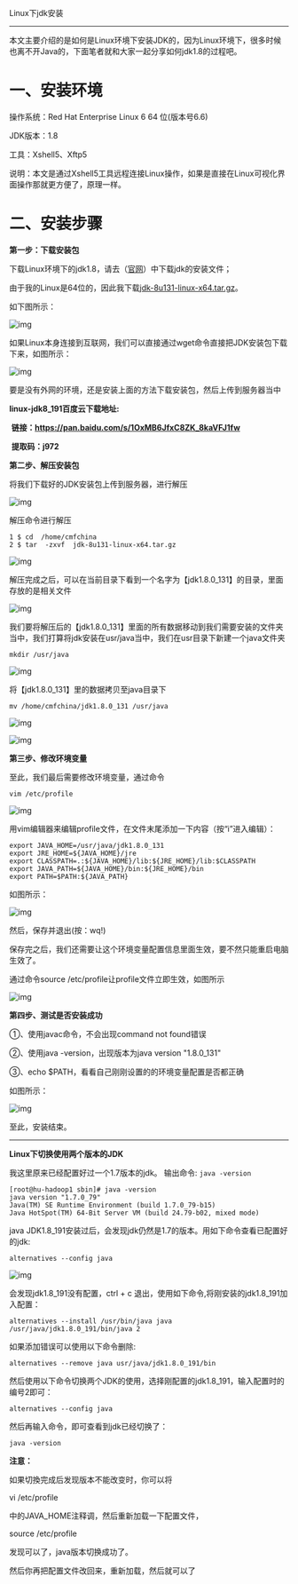 Linux下jdk安装



------

本文主要介绍的是如何是Linux环境下安装JDK的，因为Linux环境下，很多时候也离不开Java的，下面笔者就和大家一起分享如何jdk1.8的过程吧。

# 一、安装环境

操作系统：Red Hat Enterprise Linux 6 64 位(版本号6.6)

JDK版本：1.8

工具：Xshell5、Xftp5

说明：本文是通过Xshell5工具远程连接Linux操作，如果是直接在Linux可视化界面操作那就更方便了，原理一样。

# 二、安装步骤

**第一步：下载安装包**

下载Linux环境下的jdk1.8，请去（[官网](http://www.oracle.com/technetwork/java/javase/downloads/jdk8-downloads-2133151.html)）中下载jdk的安装文件；

由于我的Linux是64位的，因此我下载[jdk-8u131-linux-x64.tar.gz](http://download.oracle.com/otn-pub/java/jdk/8u131-b11/d54c1d3a095b4ff2b6607d096fa80163/jdk-8u131-linux-x64.tar.gz)。

如下图所示：

![img](b3ac50bc-be46-4613-a029-9f29468c303d/128/index_files/506829-20170927215516903-1578780579.png)

如果Linux本身连接到互联网，我们可以直接通过wget命令直接把JDK安装包下载下来，如图所示：

![img](b3ac50bc-be46-4613-a029-9f29468c303d/128/index_files/506829-20170927215531778-796970077.png)

要是没有外网的环境，还是安装上面的方法下载安装包，然后上传到服务器当中



**linux-jdk8_191百度云下载地址:**

​    **链接：https://pan.baidu.com/s/1OxMB6JfxC8ZK_8kaVFJ1fw** 

​     **提取码：j972** 



**第二步、解压安装包**

将我们下载好的JDK安装包上传到服务器，进行解压

![img](b3ac50bc-be46-4613-a029-9f29468c303d/128/index_files/506829-20170927215551387-1988954460.png)

解压命令进行解压

```
1 $ cd  /home/cmfchina
2 $ tar  -zxvf  jdk-8u131-linux-x64.tar.gz
```

![img](b3ac50bc-be46-4613-a029-9f29468c303d/128/index_files/506829-20170712154949462-1567604342.png)

解压完成之后，可以在当前目录下看到一个名字为【jdk1.8.0_131】的目录，里面存放的是相关文件

![img](b3ac50bc-be46-4613-a029-9f29468c303d/128/index_files/506829-20170927215606637-1339440704.png)

我们要将解压后的【jdk1.8.0_131】里面的所有数据移动到我们需要安装的文件夹当中，我们打算将jdk安装在usr/java当中，我们在usr目录下新建一个java文件夹

```
mkdir /usr/java
```

![img](b3ac50bc-be46-4613-a029-9f29468c303d/128/index_files/506829-20170712155622509-501402302.png)

将【jdk1.8.0_131】里的数据拷贝至java目录下

```
mv /home/cmfchina/jdk1.8.0_131 /usr/java
```

![img](b3ac50bc-be46-4613-a029-9f29468c303d/128/index_files/506829-20170712160243556-345559176.png)

![img](b3ac50bc-be46-4613-a029-9f29468c303d/128/index_files/506829-20170927215620215-1679478260.png)

**第三步、修改环境变量**

至此，我们最后需要修改环境变量，通过命令

```
vim /etc/profile
```

![img](b3ac50bc-be46-4613-a029-9f29468c303d/128/index_files/506829-20170712161307134-1500571117.png)

用vim编辑器来编辑profile文件，在文件末尾添加一下内容（按“i”进入编辑）：

 

```
export JAVA_HOME=/usr/java/jdk1.8.0_131
export JRE_HOME=${JAVA_HOME}/jre
export CLASSPATH=.:${JAVA_HOME}/lib:${JRE_HOME}/lib:$CLASSPATH
export JAVA_PATH=${JAVA_HOME}/bin:${JRE_HOME}/bin
export PATH=$PATH:${JAVA_PATH}
```

如图所示：

![img](b3ac50bc-be46-4613-a029-9f29468c303d/128/index_files/506829-20170927215632028-1294986463.png)

然后，保存并退出(按：wq!)

保存完之后，我们还需要让这个环境变量配置信息里面生效，要不然只能重启电脑生效了。

通过命令source /etc/profile让profile文件立即生效，如图所示

![img](b3ac50bc-be46-4613-a029-9f29468c303d/128/index_files/506829-20170712162556978-2141450378.png)

**第四步、测试是否安装成功**

①、使用javac命令，不会出现command not found错误

②、使用java -version，出现版本为java version "1.8.0_131"

③、echo $PATH，看看自己刚刚设置的的环境变量配置是否都正确

如图所示：

![img](b3ac50bc-be46-4613-a029-9f29468c303d/128/index_files/506829-20170927215645919-791601294.png)

至此，安装结束。



------


**Linux下切换使用两个版本的JDK**

我这里原来已经配置好过一个1.7版本的jdk。
输出命令: 
`java -version`

 

```
[root@hu-hadoop1 sbin]# java -version
java version "1.7.0_79"
Java(TM) SE Runtime Environment (build 1.7.0_79-b15)
Java HotSpot(TM) 64-Bit Server VM (build 24.79-b02, mixed mode)
```

java JDK1.8_191安装过后，会发现jdk仍然是1.7的版本。用如下命令查看已配置好的jdk:

 

```
alternatives --config java
```

![img](b3ac50bc-be46-4613-a029-9f29468c303d/128/index_files/e8311159-c01e-4be0-9c0a-602aaed6d5ff.png)

会发现jdk1.8_191没有配置，ctrl + c 退出，使用如下命令,将刚安装的jdk1.8_191加入配置：

 

```
alternatives --install /usr/bin/java java /usr/java/jdk1.8.0_191/bin/java 2
```

如果添加错误可以使用以下命令删除:

 

```
alternatives --remove java usr/java/jdk1.8.0_191/bin
```

然后使用以下命令切换两个JDK的使用，选择刚配置的jdk1.8_191，输入配置时的编号2即可：

 

```
alternatives --config java
```

然后再输入命令，即可查看到jdk已经切换了：

 

```
java -version
```

**注意：**

如果切換完成后发现版本不能改变时，你可以将 

vi /etc/profile 

中的JAVA_HOME注释调，然后重新加载一下配置文件， 

source /etc/profile 

发现可以了，java版本切换成功了。 

然后你再把配置文件改回来，重新加载，然后就可以了